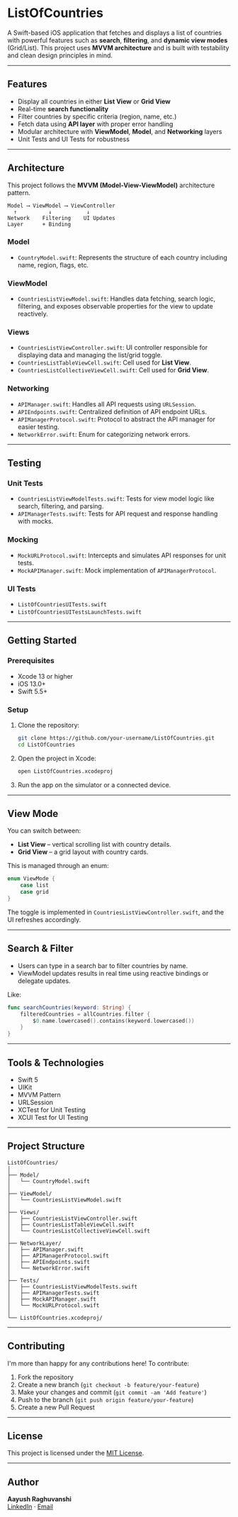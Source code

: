 
# ListOfCountries
A Swift-based iOS application that fetches and displays a list of countries with powerful features such as **search**, **filtering**, and **dynamic view modes** (Grid/List). This project uses **MVVM architecture** and is built with testability and clean design principles in mind.

---

## Features

- Display all countries in either **List View** or **Grid View**
- Real-time **search functionality**
- Filter countries by specific criteria (region, name, etc.)
- Fetch data using **API layer** with proper error handling
- Modular architecture with **ViewModel**, **Model**, and **Networking** layers
- Unit Tests and UI Tests for robustness

---

## Architecture

This project follows the **MVVM (Model-View-ViewModel)** architecture pattern.

```
Model ⟶ ViewModel ⟶ ViewController
  ↑          ↓           ↓
Network    Filtering    UI Updates
Layer      + Binding
```

### Model
- `CountryModel.swift`: Represents the structure of each country including name, region, flags, etc.

### ViewModel
- `CountriesListViewModel.swift`: Handles data fetching, search logic, filtering, and exposes observable properties for the view to update reactively.

### Views
- `CountriesListViewController.swift`: UI controller responsible for displaying data and managing the list/grid toggle.
- `CountriesListTableViewCell.swift`: Cell used for **List View**.
- `CountriesListCollectiveViewCell.swift`: Cell used for **Grid View**.

### Networking
- `APIManager.swift`: Handles all API requests using `URLSession`.
- `APIEndpoints.swift`: Centralized definition of API endpoint URLs.
- `APIManagerProtocol.swift`: Protocol to abstract the API manager for easier testing.
- `NetworkError.swift`: Enum for categorizing network errors.

---

## Testing

### Unit Tests
- `CountriesListViewModelTests.swift`: Tests for view model logic like search, filtering, and parsing.
- `APIManagerTests.swift`: Tests for API request and response handling with mocks.

### Mocking
- `MockURLProtocol.swift`: Intercepts and simulates API responses for unit tests.
- `MockAPIManager.swift`: Mock implementation of `APIManagerProtocol`.

### UI Tests
- `ListOfCountriesUITests.swift`
- `ListOfCountriesUITestsLaunchTests.swift`

---

## Getting Started

### Prerequisites

- Xcode 13 or higher
- iOS 13.0+
- Swift 5.5+

### Setup

1. Clone the repository:
   ```bash
   git clone https://github.com/your-username/ListOfCountries.git
   cd ListOfCountries
   ```

2. Open the project in Xcode:
   ```bash
   open ListOfCountries.xcodeproj
   ```

3. Run the app on the simulator or a connected device.

---

## View Mode

You can switch between:
- **List View** – vertical scrolling list with country details.
- **Grid View** – a grid layout with country cards.

This is managed through an enum:
```swift
enum ViewMode {
    case list
    case grid
}
```

The toggle is implemented in `CountriesListViewController.swift`, and the UI refreshes accordingly.

---

## Search & Filter

- Users can type in a search bar to filter countries by name.
- ViewModel updates results in real time using reactive bindings or delegate updates.

Like:
```swift
func searchCountries(keyword: String) {
    filteredCountries = allCountries.filter {
        $0.name.lowercased().contains(keyword.lowercased())
    }
}
```

---

## Tools & Technologies

- Swift 5
- UIKit
- MVVM Pattern
- URLSession
- XCTest for Unit Testing
- XCUI Test for UI Testing

---

## Project Structure

```
ListOfCountries/
│
├── Model/
│   └── CountryModel.swift
│
├── ViewModel/
│   └── CountriesListViewModel.swift
│
├── Views/
│   ├── CountriesListViewController.swift
│   ├── CountriesListTableViewCell.swift
│   └── CountriesListCollectiveViewCell.swift
│
├── NetworkLayer/
│   ├── APIManager.swift
│   ├── APIManagerProtocol.swift
│   ├── APIEndpoints.swift
│   └── NetworkError.swift
│
├── Tests/
│   ├── CountriesListViewModelTests.swift
│   ├── APIManagerTests.swift
│   ├── MockAPIManager.swift
│   └── MockURLProtocol.swift
│
└── ListOfCountries.xcodeproj/
```

---

## Contributing

I'm more than happy for any contributions here! To contribute:

1. Fork the repository
2. Create a new branch (`git checkout -b feature/your-feature`)
3. Make your changes and commit (`git commit -am 'Add feature'`)
4. Push to the branch (`git push origin feature/your-feature`)
5. Create a new Pull Request

---

## License

This project is licensed under the [MIT License](LICENSE).

---

## Author

**Aayush Raghuvanshi**  
[LinkedIn](https://www.linkedin.com/in/aayush-raghuvanshi-428067361/) · [Email](mailto:raghuvanshiaayush9999@gmail.com)
